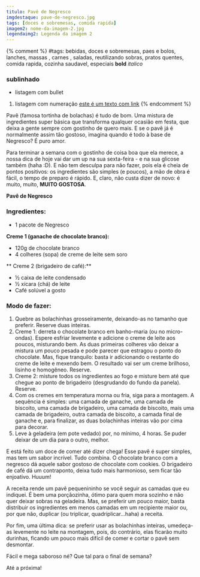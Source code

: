 ```yaml
---
titulo: Pavê de Negresco
imgdestaque: pave-de-negresco.jpg
tags: [doces e sobremesas, comida rapida]
imagem2: nome-da-imagem-2.jpg
legendaimg2: Legenda da imagem 2
---
```

{% comment %}
#tags: bebidas, doces e sobremesas, paes e bolos, lanches, massas , carnes , saladas, reutilizando sobras, pratos quentes, comida rapida, cozinha saudavel, especiais
**bold**
*italico*
### sublinhado
* listagem com bullet
1. listagem com numeração
[este é um texto com link](https://www.enderecodolink.com)
{% endcomment %}

Pavê (famosa tortinha de bolachas) é tudo de bom. Uma mistura de ingredientes super básica que transforma qualquer ocasião em festa, que deixa a gente sempre com gostinho de quero mais. E se o pavê já é normalmente assim tão gostoso, imagina quando é todo à base de Negresco? É puro amor. 

Para terminar a semana com o gostinho de coisa boa que ela merece, a nossa dica de hoje vai dar um up na sua sexta-feira - e na sua glicose também (haha :D). E não tem desculpa para não fazer, pois ela é cheia de pontos positivos: os ingredientes são simples (e poucos), a mão de obra é fácil, o tempo de preparo é rápido. E, claro, não custa dizer de novo: é muito, muito, **MUITO GOSTOSA**. 

**Pavê de Negresco**

### Ingredientes:

* 1 pacote de Negresco

**Creme 1 (ganache de chocolate branco):**

* 120g de chocolate branco
* 4 colheres (sopa) de creme de leite sem soro

** Creme 2 (brigadeiro de café):**

* ½ caixa de leite condensado
* ½ xícara (chá) de leite
* Café solúvel a gosto

### Modo de fazer:

1. Quebre as bolachinhas grosseiramente, deixando-as no tamanho que preferir. Reserve duas inteiras. 
2. Creme 1: derreta o chocolate branco em banho-maria (ou no micro-ondas). Espere esfriar levemente e adicione o creme de leite aos poucos, misturando bem. As duas primeiras colheres vão deixar a mistura um pouco pesada e pode parecer que estragou o ponto do chocolate. Mas, fique tranquilo: basta ir adicionando o restante do creme de leite e mexendo bem. O resultado vai ser um creme brilhoso, lisinho e homogêneo. Reserve.
3. Creme 2: misture todos os ingredientes ao fogo e misture bem até que chegue ao ponto de brigadeiro (desgrudando do fundo da panela). Reserve.
4. Com os cremes em temperatura morna ou fria, siga para a montagem. A sequência é simples: uma camada de ganache, uma camada de biscoito, uma camada de brigadeiro, uma camada de biscoito, mais uma camada de brigadeiro, outra camada de biscoito, a camada final de ganache e, para finalizar, as duas bolachinhas inteiras vão por cima para decorar.
5. Leve à geladeira (em pote vedado) por, no mínimo, 4 horas. Se puder deixar de um dia para o outro, melhor. 

E está feito um doce de comer até dizer chega! Esse pavê é super simples, mas tem um sabor incrível. Tudo combina. O chocolate branco com a negresco dá aquele sabor gostoso de chocolate com cookies. O brigadeiro de café dá um contraponto, deixa tudo mais harmonioso, sem ficar tão enjoativo. Huuum!

A receita rende um pavê pequenininho se você seguir as camadas que eu indiquei. É bem uma porçãozinha, ótimo para quem mora sozinho e não quer deixar sobras na geladeira. Mas, se preferir um pouco maior, basta distribuir os ingredientes em menos camadas em um recipiente maior ou, por que não, duplicar (ou triplicar, quadriplicar...haha) a receita. 

Por fim, uma última dica: se preferir usar as bolachinhas inteiras, umedeça-as levemente no leite na montagem, pois, do contrário, elas ficarão muito durinhas, ficando um pouco mais difícil de comer e cortar o pavê sem desmontar. 

Fácil e mega saboroso né?
Que tal para o final de semana?

Até a próxima!

